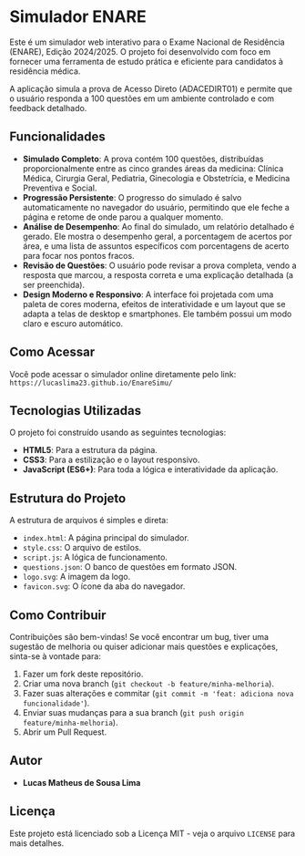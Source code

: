 # Simulador ENARE

Este é um simulador web interativo para o Exame Nacional de Residência (ENARE), Edição 2024/2025. O projeto foi desenvolvido com foco em fornecer uma ferramenta de estudo prática e eficiente para candidatos à residência médica.

A aplicação simula a prova de Acesso Direto (ADACEDIRT01) e permite que o usuário responda a 100 questões em um ambiente controlado e com feedback detalhado.

## Funcionalidades

* **Simulado Completo**: A prova contém 100 questões, distribuídas proporcionalmente entre as cinco grandes áreas da medicina: Clínica Médica, Cirurgia Geral, Pediatria, Ginecologia e Obstetrícia, e Medicina Preventiva e Social.
* **Progressão Persistente**: O progresso do simulado é salvo automaticamente no navegador do usuário, permitindo que ele feche a página e retome de onde parou a qualquer momento.
* **Análise de Desempenho**: Ao final do simulado, um relatório detalhado é gerado. Ele mostra o desempenho geral, a porcentagem de acertos por área, e uma lista de assuntos específicos com porcentagens de acerto para focar nos pontos fracos.
* **Revisão de Questões**: O usuário pode revisar a prova completa, vendo a resposta que marcou, a resposta correta e uma explicação detalhada (a ser preenchida).
* **Design Moderno e Responsivo**: A interface foi projetada com uma paleta de cores moderna, efeitos de interatividade e um layout que se adapta a telas de desktop e smartphones. Ele também possui um modo claro e escuro automático.

## Como Acessar

Você pode acessar o simulador online diretamente pelo link:
`https://lucaslima23.github.io/EnareSimu/`

## Tecnologias Utilizadas

O projeto foi construído usando as seguintes tecnologias:
* **HTML5**: Para a estrutura da página.
* **CSS3**: Para a estilização e o layout responsivo.
* **JavaScript (ES6+)**: Para toda a lógica e interatividade da aplicação.

## Estrutura do Projeto

A estrutura de arquivos é simples e direta:
- `index.html`: A página principal do simulador.
- `style.css`: O arquivo de estilos.
- `script.js`: A lógica de funcionamento.
- `questions.json`: O banco de questões em formato JSON.
- `logo.svg`: A imagem da logo.
- `favicon.svg`: O ícone da aba do navegador.

## Como Contribuir

Contribuições são bem-vindas! Se você encontrar um bug, tiver uma sugestão de melhoria ou quiser adicionar mais questões e explicações, sinta-se à vontade para:
1.  Fazer um fork deste repositório.
2.  Criar uma nova branch (`git checkout -b feature/minha-melhoria`).
3.  Fazer suas alterações e commitar (`git commit -m 'feat: adiciona nova funcionalidade'`).
4.  Enviar suas mudanças para a sua branch (`git push origin feature/minha-melhoria`).
5.  Abrir um Pull Request.

## Autor

- **Lucas Matheus de Sousa Lima**

## Licença

Este projeto está licenciado sob a Licença MIT - veja o arquivo `LICENSE` para mais detalhes.

